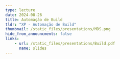 ```yaml
---
type: lecture
date: 2024-08-26
title: Automação de Build
tldr: "XP - Automação de Build"
thumbnail: /static_files/presentations/MDS.png
hide_from_announcments: false
links: 
    - url: /static_files/presentations/Build.pdf
      name: slides
---
```


